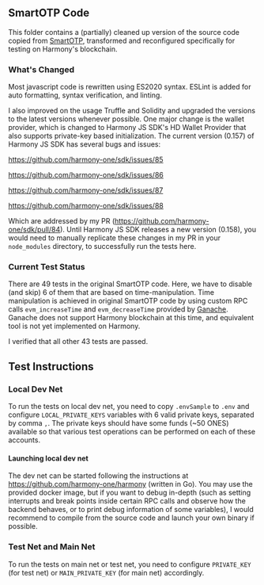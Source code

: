 ## SmartOTP Code

This folder contains a (partially) cleaned up version of the source code copied from [SmartOTP](https://github.com/ivan-homoliak-sutd/SmartOTPs), transformed and reconfigured specifically for testing on Harmony's blockchain. 

### What's Changed

Most javascript code is rewritten using ES2020 syntax. ESLint is added for auto formatting, syntax verification, and linting.

I also improved on the usage Truffle and Solidity and upgraded the versions to the latest versions whenever possible. One major change is the wallet provider, which is changed to Harmony JS SDK's HD Wallet Provider that also supports private-key based initialization. The current version (0.157) of Harmony JS SDK has several bugs and issues:

https://github.com/harmony-one/sdk/issues/85

https://github.com/harmony-one/sdk/issues/86

https://github.com/harmony-one/sdk/issues/87

https://github.com/harmony-one/sdk/issues/88

Which are addressed by my PR (https://github.com/harmony-one/sdk/pull/84). Until Harmony JS SDK releases a new version (0.158), you would need to manually replicate these changes in my PR in your `node_modules` directory, to successfully run the tests here.

### Current Test Status

There are 49 tests in the original SmartOTP code. Here, we have to disable (and skip) 6 of them that are based on time-manipulation. Time manipulation is achieved in original SmartOTP code by using custom RPC calls `evm_increaseTime` and `evm_decreaseTime` provided by [Ganache](https://github.com/trufflesuite/ganache-cli). Ganache does not support Harmony blockchain at this time, and equivalent tool is not yet implemented on Harmony. 

I verified that all other 43 tests are passed.

## Test Instructions

### Local Dev Net

To run the tests on local dev net, you need to copy `.envSample` to `.env` and configure `LOCAL_PRIVATE_KEYS` variables with 6 valid private keys, separated by comma `,`. The private keys should have some funds (~50 ONES) available so that various test operations can be performed on each of these accounts. 

#### Launching local dev net

The dev net can be started following the instructions at https://github.com/harmony-one/harmony (written in Go). You may use the provided docker image, but if you want to debug in-depth (such as setting interrupts and break points inside certain RPC calls and observe how the backend behaves, or to print debug information of some variables), I would recommend to compile from the source code and launch your own binary if possible. 

### Test Net and Main Net

To run the tests on main net or test net, you need to configure `PRIVATE_KEY` (for test net) or `MAIN_PRIVATE_KEY` (for main net) accordingly.
